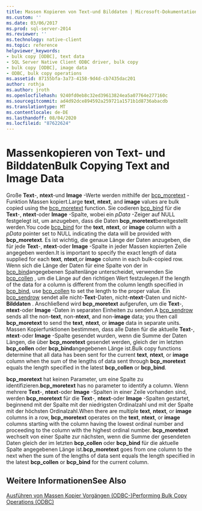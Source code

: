 ```yaml
---
title: Massen Kopieren von Text-und Bilddaten | Microsoft-Dokumentation
ms.custom: ''
ms.date: 03/06/2017
ms.prod: sql-server-2014
ms.reviewer: ''
ms.technology: native-client
ms.topic: reference
helpviewer_keywords:
- bulk copy [ODBC], text data
- SQL Server Native Client ODBC driver, bulk copy
- bulk copy [ODBC], image data
- ODBC, bulk copy operations
ms.assetid: 87155bfa-3a73-4158-9d4d-cb7435dac201
author: rothja
ms.author: jroth
ms.openlocfilehash: 9240fd0eb8c32ed39613824ea5a07764e277160c
ms.sourcegitcommit: ad4d92dce894592a259721a1571b1d8736abacdb
ms.translationtype: MT
ms.contentlocale: de-DE
ms.lasthandoff: 08/04/2020
ms.locfileid: "87622624"
---
```

# <a name="bulk-copying-text-and-image-data"></a><span data-ttu-id="0e0ee-102">Massenkopieren von Text- und Bilddaten</span><span class="sxs-lookup"><span data-stu-id="0e0ee-102">Bulk Copying Text and Image Data</span></span>
  <span data-ttu-id="0e0ee-103">Große **Text**-, **ntext**-und **Image** -Werte werden mithilfe der [bcp_moretext](../native-client-odbc-extensions-bulk-copy-functions/bcp-moretext.md) -Funktion Massen kopiert.</span><span class="sxs-lookup"><span data-stu-id="0e0ee-103">Large **text**, **ntext**, and **image** values are bulk copied using the [bcp_moretext](../native-client-odbc-extensions-bulk-copy-functions/bcp-moretext.md) function.</span></span> <span data-ttu-id="0e0ee-104">Sie codieren [bcp_bind](../native-client-odbc-extensions-bulk-copy-functions/bcp-bind.md) für die **Text**-, **ntext**-oder **Image** -Spalte, wobei ein *pData* -Zeiger auf NULL festgelegt ist, um anzugeben, dass die Daten **bcp_moretext**bereitgestellt werden.</span><span class="sxs-lookup"><span data-stu-id="0e0ee-104">You code [bcp_bind](../native-client-odbc-extensions-bulk-copy-functions/bcp-bind.md) for the **text**, **ntext**, or **image** column with a *pData* pointer set to NULL indicating the data will be provided with **bcp_moretext**.</span></span> <span data-ttu-id="0e0ee-105">Es ist wichtig, die genaue Länge der Daten anzugeben, die für jede **Text**-, **ntext**-oder **Image** -Spalte in jeder Massen kopierten Zeile angegeben werden.</span><span class="sxs-lookup"><span data-stu-id="0e0ee-105">It is important to specify the exact length of data supplied for each **text**, **ntext**,or **image** column in each bulk-copied row.</span></span> <span data-ttu-id="0e0ee-106">Wenn sich die Länge der Daten für eine Spalte von der in [bcp_bind](../native-client-odbc-extensions-bulk-copy-functions/bcp-bind.md)angegebenen Spaltenlänge unterscheidet, verwenden Sie [bcp_collen](../native-client-odbc-extensions-bulk-copy-functions/bcp-collen.md) , um die Länge auf den richtigen Wert festzulegen.</span><span class="sxs-lookup"><span data-stu-id="0e0ee-106">If the length of the data for a column is different from the column length specified in [bcp_bind](../native-client-odbc-extensions-bulk-copy-functions/bcp-bind.md), use [bcp_collen](../native-client-odbc-extensions-bulk-copy-functions/bcp-collen.md) to set the length to the proper value.</span></span> <span data-ttu-id="0e0ee-107">Ein [bcp_sendrow](../native-client-odbc-extensions-bulk-copy-functions/bcp-sendrow.md) sendet alle nicht-**Text**-Daten, nicht-**ntext**-Daten und nicht-**Bilddaten** . Anschließend wird **bcp_moretext** aufgerufen, um die **Text**-, **ntext**-oder **Image** -Daten in separaten Einheiten zu senden.</span><span class="sxs-lookup"><span data-stu-id="0e0ee-107">A [bcp_sendrow](../native-client-odbc-extensions-bulk-copy-functions/bcp-sendrow.md) sends all the non-**text**, non-**ntext**, and non-**image** data; you then call **bcp_moretext** to send the **text**, **ntext**, or **image** data in separate units.</span></span> <span data-ttu-id="0e0ee-108">Massen Kopierfunktionen bestimmen, dass alle Daten für die aktuelle **Text**-, **ntext**-oder **Image** -Spalte gesendet wurden, wenn die Summe der Daten Längen, die über **bcp_moretext** gesendet werden, gleich der im letzten **bcp_collen** oder **bcp_bind**angegebenen Länge ist.</span><span class="sxs-lookup"><span data-stu-id="0e0ee-108">Bulk copy functions determine that all data has been sent for the current **text**, **ntext**, or **image** column when the sum of the lengths of data sent through **bcp_moretext** equals the length specified in the latest **bcp_collen** or **bcp_bind**.</span></span>  
  
 <span data-ttu-id="0e0ee-109">**bcp_moretext** hat keinen Parameter, um eine Spalte zu identifizieren.</span><span class="sxs-lookup"><span data-stu-id="0e0ee-109">**bcp_moretext** has no parameter to identify a column.</span></span> <span data-ttu-id="0e0ee-110">Wenn mehrere **Text**-, **ntext**-oder **Image** -Spalten in einer Zeile vorhanden sind, werden **bcp_moretext** für die **Text**-, **ntext**-oder **Image** -Spalten gestartet, beginnend mit der Spalte mit der niedrigsten Ordinalzahl und mit der Spalte mit der höchsten Ordinalzahl.</span><span class="sxs-lookup"><span data-stu-id="0e0ee-110">When there are multiple **text**, **ntext**, or **image** columns in a row, **bcp_moretext** operates on the **text**, **ntext**, or **image** columns starting with the column having the lowest ordinal number and proceeding to the column with the highest ordinal number.</span></span> <span data-ttu-id="0e0ee-111">**bcp_moretext** wechselt von einer Spalte zur nächsten, wenn die Summe der gesendeten Daten gleich der im letzten **bcp_collen** oder **bcp_bind** für die aktuelle Spalte angegebenen Länge ist.</span><span class="sxs-lookup"><span data-stu-id="0e0ee-111">**bcp_moretext** goes from one column to the next when the sum of the lengths of data sent equals the length specified in the latest **bcp_collen** or **bcp_bind** for the current column.</span></span>  
  
## <a name="see-also"></a><span data-ttu-id="0e0ee-112">Weitere Informationen</span><span class="sxs-lookup"><span data-stu-id="0e0ee-112">See Also</span></span>  
 [<span data-ttu-id="0e0ee-113">Ausführen von Massen Kopier Vorgängen &#40;ODBC-&#41;</span><span class="sxs-lookup"><span data-stu-id="0e0ee-113">Performing Bulk Copy Operations &#40;ODBC&#41;</span></span>](performing-bulk-copy-operations-odbc.md)  
  
  
